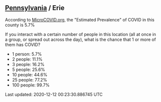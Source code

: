 
## [Pennsylvania](/united-states/pennsylvania) / Erie

According to [MicroCOVID.org](http://microcovid.org),
the "Estimated Prevalence" of COVID in this county is 5.7%

If you interact with a certain number of people in this location
(all at once in a group, or spread out across the day), what is the chance that
1 or more of them has COVID?

- 1 person: 5.7%
- 2 people: 11.1%
- 3 people: 16.2%
- 5 people: 25.6%
- 10 people: 44.6%
- 25 people: 77.2%
- 100 people: 99.7%

Last updated: 2020-12-12 00:23:30.886745 UTC
